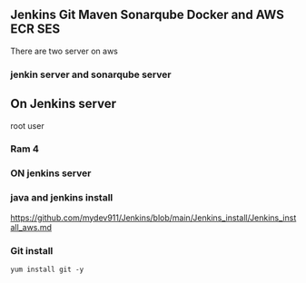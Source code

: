 ## Jenkins Git Maven Sonarqube Docker and AWS ECR SES

There are two server on aws 
### jenkin server and sonarqube server
## On Jenkins server
root user
### Ram 4
### ON jenkins server
### java and jenkins install
https://github.com/mydev911/Jenkins/blob/main/Jenkins_install/Jenkins_install_aws.md
### Git install
```
yum install git -y
```

